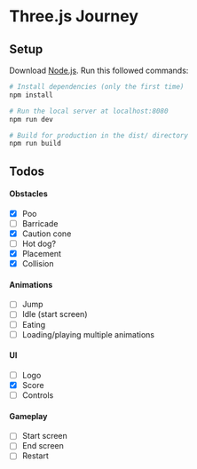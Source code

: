 # Three.js Journey

## Setup
Download [Node.js](https://nodejs.org/en/download/).
Run this followed commands:

``` bash
# Install dependencies (only the first time)
npm install

# Run the local server at localhost:8080
npm run dev

# Build for production in the dist/ directory
npm run build
```

## Todos

#### Obstacles

- [x] Poo
- [ ] Barricade
- [x] Caution cone
- [ ] Hot dog?
- [x] Placement
- [x] Collision

#### Animations

- [ ] Jump
- [ ] Idle (start screen)
- [ ] Eating
- [ ] Loading/playing multiple animations

#### UI

- [ ] Logo
- [x] Score
- [ ] Controls

#### Gameplay

- [ ] Start screen
- [ ] End screen
- [ ] Restart